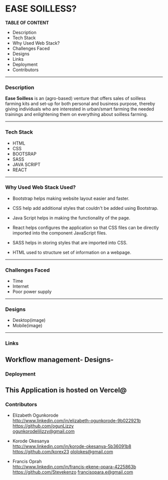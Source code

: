 # EASE SOILLESS?


**TABLE OF CONTENT**
+ Description
+ Tech Stack
+ Why Used Web Stack?
+ Challenges Faced
+ Designs
+ Links
+ Deployment
+ Contributors
---


### **Description**
**Ease Soilless** is an (agro-based) venture that offers sales of soilless farming kits and set-up for both personal and business purpose, thereby giving individuals who are interested in urban/smart farming the needed trainings and enlightening them on everything about soilless farming.



---
### **Tech Stack**
+ HTML
+ CSS
+ BOOTSRAP
+ SASS
+ JAVA SCRIPT
+ REACT
---


### **Why Used Web Stack Used?**
+ Bootstrap helps making website layout easier and faster.

+ CSS help add additional styles that couldn't be added using Bootstrap.

+ Java Script helps in making the functionality of the page.

+ React helps configures  the application so that CSS files can be directly imported into the component JavaScript files.

+ SASS helps in storing styles that are imported into CSS.

+ HTML used to structure set of information on a webpage.
---


### **Challenges Faced**
+ Time
+ Internet
+ Poor power supply
---

### **Designs**
+ Desktop(image)
+ Mobile(image)
---

### **Links**
Workflow management-
Designs-
---

### **Deployment**
This Application is hosted on Vercel@
---

### **Contributors**
  
+ Elizabeth Ogunkorode  
 http://www.linkedin.com/in/elizabeth-ogunkorode-9b022921b                                 
    https://github.com/ogunLizzy     
    ogunkorodelilizzy@gmail.com

+ Korode Okesanya      
  http://www.linkedin.com/in/korode-okesanya-5b36091b8                      
     https://github.com/korex23 
     ololokes@gmail.com

+ Francis Oprah           
http://www.linkedin.com/in/francis-ekene-opara-4225863b  
   https://github.com/Stevekenzo
   francisopara.e@gmail.com


